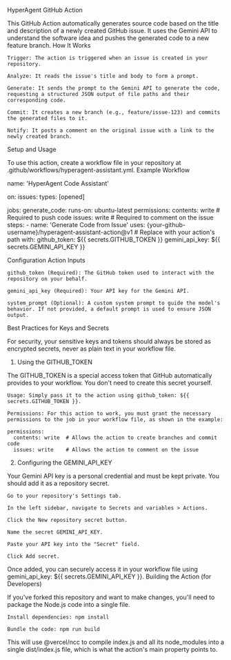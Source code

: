 HyperAgent GitHub Action

This GitHub Action automatically generates source code based on the title and description of a newly created GitHub issue. It uses the Gemini API to understand the software idea and pushes the generated code to a new feature branch.
How It Works

    Trigger: The action is triggered when an issue is created in your repository.

    Analyze: It reads the issue's title and body to form a prompt.

    Generate: It sends the prompt to the Gemini API to generate the code, requesting a structured JSON output of file paths and their corresponding code.

    Commit: It creates a new branch (e.g., feature/issue-123) and commits the generated files to it.

    Notify: It posts a comment on the original issue with a link to the newly created branch.

Setup and Usage

To use this action, create a workflow file in your repository at .github/workflows/hyperagent-assistant.yml.
Example Workflow

name: 'HyperAgent Code Assistant'

on:
  issues:
    types: [opened]

jobs:
  generate_code:
    runs-on: ubuntu-latest
    permissions:
      contents: write  # Required to push code
      issues: write    # Required to comment on the issue
    steps:
      - name: 'Generate Code from Issue'
        uses: {your-github-username}/hyperagent-assistant-action@v1 # Replace with your action's path
        with:
          github_token: ${{ secrets.GITHUB_TOKEN }}
          gemini_api_key: ${{ secrets.GEMINI_API_KEY }}

Configuration
Action Inputs

    github_token (Required): The GitHub token used to interact with the repository on your behalf.

    gemini_api_key (Required): Your API key for the Gemini API.

    system_prompt (Optional): A custom system prompt to guide the model's behavior. If not provided, a default prompt is used to ensure JSON output.

Best Practices for Keys and Secrets

For security, your sensitive keys and tokens should always be stored as encrypted secrets, never as plain text in your workflow file.

1. Using the GITHUB_TOKEN

The GITHUB_TOKEN is a special access token that GitHub automatically provides to your workflow. You don't need to create this secret yourself.

    Usage: Simply pass it to the action using github_token: ${{ secrets.GITHUB_TOKEN }}.

    Permissions: For this action to work, you must grant the necessary permissions to the job in your workflow file, as shown in the example:

    permissions:
      contents: write  # Allows the action to create branches and commit code
      issues: write    # Allows the action to comment on the issue

2. Configuring the GEMINI_API_KEY

Your Gemini API key is a personal credential and must be kept private. You should add it as a repository secret.

    Go to your repository's Settings tab.

    In the left sidebar, navigate to Secrets and variables > Actions.

    Click the New repository secret button.

    Name the secret GEMINI_API_KEY.

    Paste your API key into the "Secret" field.

    Click Add secret.

Once added, you can securely access it in your workflow file using gemini_api_key: ${{ secrets.GEMINI_API_KEY }}.
Building the Action (for Developers)

If you've forked this repository and want to make changes, you'll need to package the Node.js code into a single file.

    Install dependencies: npm install

    Bundle the code: npm run build

This will use @vercel/ncc to compile index.js and all its node_modules into a single dist/index.js file, which is what the action's main property points to.